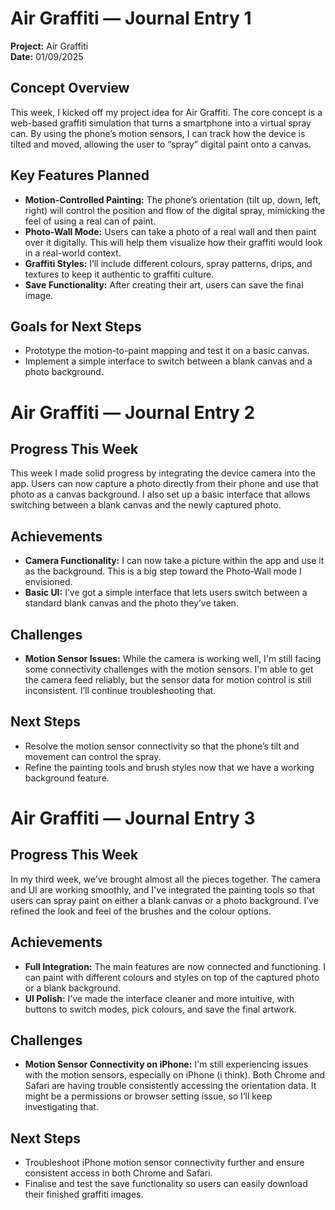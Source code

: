 # Air Graffiti — Journal Entry 1

**Project:** Air Graffiti  
**Date:** 01/09/2025

## Concept Overview

This week, I kicked off my project idea for Air Graffiti. The core concept is a web-based graffiti simulation that turns a smartphone into a virtual spray can. By using the phone’s motion sensors, I can track how the device is tilted and moved, allowing the user to “spray” digital paint onto a canvas.

## Key Features Planned

- **Motion-Controlled Painting:** The phone’s orientation (tilt up, down, left, right) will control the position and flow of the digital spray, mimicking the feel of using a real can of paint.
- **Photo-Wall Mode:** Users can take a photo of a real wall and then paint over it digitally. This will help them visualize how their graffiti would look in a real-world context.
- **Graffiti Styles:** I’ll include different colours, spray patterns, drips, and textures to keep it authentic to graffiti culture.
- **Save Functionality:** After creating their art, users can save the final image.

## Goals for Next Steps

- Prototype the motion-to-paint mapping and test it on a basic canvas.
- Implement a simple interface to switch between a blank canvas and a photo background.





# Air Graffiti — Journal Entry 2

## Progress This Week

This week I made solid progress by integrating the device camera into the app. Users can now capture a photo directly from their phone and use that photo as a canvas background. I also set up a basic interface that allows switching between a blank canvas and the newly captured photo.

## Achievements

- **Camera Functionality:** I can now take a picture within the app and use it as the background. This is a big step toward the Photo-Wall mode I envisioned.
- **Basic UI:** I’ve got a simple interface that lets users switch between a standard blank canvas and the photo they’ve taken.

## Challenges

- **Motion Sensor Issues:** While the camera is working well, I'm still facing some connectivity challenges with the motion sensors. I'm able to get the camera feed reliably, but the sensor data for motion control is still inconsistent. I’ll continue troubleshooting that.

## Next Steps

- Resolve the motion sensor connectivity so that the phone’s tilt and movement can control the spray.  
- Refine the painting tools and brush styles now that we have a working background feature.


# Air Graffiti — Journal Entry 3

## Progress This Week

In my third week, we’ve brought almost all the pieces together. The camera and UI are working smoothly, and I've integrated the painting tools so that users can spray paint on either a blank canvas or a photo background. I’ve refined the look and feel of the brushes and the colour options. 

## Achievements

- **Full Integration:** The main features are now connected and functioning. I can paint with different colours and styles on top of the captured photo or a blank background.
- **UI Polish:** I’ve made the interface cleaner and more intuitive, with buttons to switch modes, pick colours, and save the final artwork.

## Challenges

- **Motion Sensor Connectivity on iPhone:** I'm still experiencing issues with the motion sensors, especially on iPhone (i think). Both Chrome and Safari are having trouble consistently accessing the orientation data. It might be a permissions or browser setting issue, so I’ll keep investigating that.

## Next Steps

- Troubleshoot iPhone motion sensor connectivity further and ensure consistent access in both Chrome and Safari.
- Finalise and test the save functionality so users can easily download their finished graffiti images.
